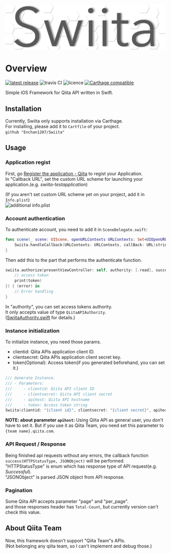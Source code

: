 ![Swiita Icon](banner.png)

# Overview

[![latest release](https://img.shields.io/github/v/release/Enchan1207/Swiita?sort=semver)](https://github.com/Enchan1207/Swiita/releases)
![travis CI](https://img.shields.io/travis/Enchan1207/Swiita)
![licence](https://img.shields.io/github/license/Enchan1207/Swiita)
[![Carthage compatible](https://img.shields.io/badge/Carthage-compatible-4BC51D.svg?style=flat)](https://github.com/Enchan1207/Swiita)  

Simple iOS Framework for Qiita API written in Swift.  

## Installation

Currently, Swiita only supports installation via Carthage.   
For installing, please add it to `Cartfile` of your project.  
`github "Enchan1207/Swiita"`  

## Usage

### Application regist

First, go [Register the application - Qiita](https://qiita.com/settings/applications/new) to regist your Application.  
In "Callback URL", set the custom URL scheme for launching your application.(e.g. *swiita-testapplication*)  

(If you aren't set custom URL scheme yet on your project, add it in `Info.plist`)  
![additional info.plist](https://user-images.githubusercontent.com/51850597/87874107-294ed900-ca02-11ea-8cce-f9af1ecd0e07.png)  

### Account authentication

To authenticate account, you need to add it in `SceneDelegate.swift`:  

```swift
func scene(_ scene: UIScene, openURLContexts URLContexts: Set<UIOpenURLContext>) {
    Swiita.handleCallback(URLContexts: URLContexts, callBack: URL(string: "{Callback URL}")!)
}
```

Then add this to the part that performs the authenticate function.  

```swift
swiita.authorize(presentViewController: self, authority: [.read], success: { (token) in
    // access token
    print(token)
}) { (error) in
    // Error handling
}
```

In "authority", you can set access tokens authority.  
It only accepts value of type `QiitaAPIAuthority`.  
([SwiitaAuthority.swift](https://github.com/Enchan1207/Swiita/blob/master/Swiita/enums%2C%20Structs/SwiitaAuthority.swift) for details.)  

### Instance initialization

To initialize instance, you need those params.

 * clientid: Qiita APIs application client ID.  
 * clientsecret: Qiita APIs application client secret key.  
 * token(Optional): Access token(if you generated beforehand, you can set it.)

```swift
/// Generate Instance.
/// - Parameters:
///     - clientid: Qiita API client ID
///     - clientsecret: Qiita API client secret
///     - apihost: Qiita API hostname
///     - token: Access token string
Swiita(clientid: "{client id}", clientsecret: "{client secret}", apihost: "{api host}", token: "{access token}")
```

**NOTE: about parameter `apihost`:**
Using Qiita API as general user,  you don't have to set it.
But if you use it as Qiita Team,  you need set this parameter to `{team name}.qiita.com`.

### API Request / Response

Being finished api requests without any errors, the callback function `success(HTTPStatusType, JSONObject)` will be performed.  
"HTTPStatusType" is enum which has response type of API request(e.g. *Successful*).  
"JSONObject" is parsed JSON object from API response.

### Pagination

Some Qiita API accepts parameter "page" and "per_page".  
and those responses header has `Total-Count`, but currently version can't check this value.  

## About Qiita Team

Now, this framework doesn't support "Qiita Team"s APIs.  
(Not belonging any qiita team, so I can't implement and debug those.)
